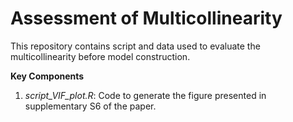 # **Assessment of Multicollinearity**
This repository contains script and data used to evaluate the multicollinearity before model construction.

**Key Components**
1. *script_VIF_plot.R*: Code to generate the figure presented in supplementary S6 of the paper.
